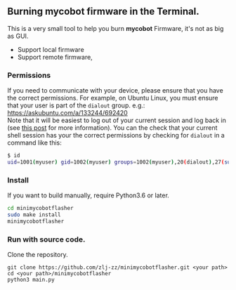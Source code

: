 ## Burning mycobot firmware in the Terminal.

This is a very small tool to help you burn **mycobot** Firmware, it's not as big as GUI.

- Support local firmware
- Support remote firmware,

### Permissions

If you need to communicate with your device, please ensure that you have the
correct permissions. For example, on Ubuntu Linux, you must ensure that your
user is part of the `dialout` group. e.g.: <br/>
<https://askubuntu.com/a/133244/692420> <br/>
Note that it will be easiest to log out of your current session and log back in
(see [this post](https://superuser.com/questions/272061/reload-a-linux-users-group-assignments-without-logging-out)
for more information). You can the check that your current shell session has
your the correct permissions by checking for `dialout` in a command like this:
```sh
$ id
uid=1001(myuser) gid=1002(myuser) groups=1002(myuser),20(dialout),27(sudo)
```

### Install

If you want to build manually, require Python3.6 or later.

```bash
cd minimycobotflasher
sudo make install
minimycobotflasher
```

### Run with source code.

Clone the repository.

```
git clone https://github.com/zlj-zz/minimycobotflasher.git <your path>
cd <your path>/minimycobotflasher
python3 main.py
```
